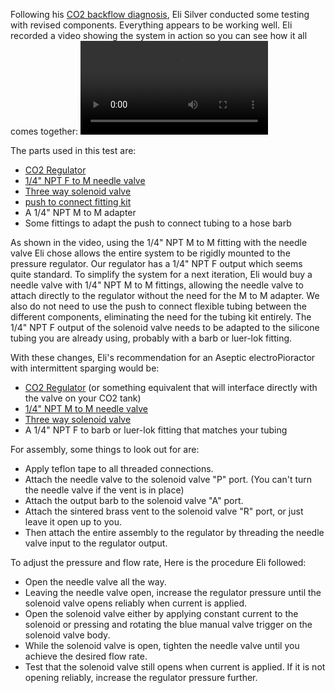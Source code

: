 Following his [CO2 backflow diagnosis](1.%20CO2%20backflow%20diagnosis%20-%20Eli%20Silver.md), Eli Silver conducted some testing with revised components. Everything appears to be working well.  Eli recorded a video showing the system in action so you can see how it all comes together: 
![VIDEO](https://www.dropbox.com/scl/fi/54p655pzdz84wcegma8a9/CO2_sparging_system_walkthrough.MOV?rlkey=m1b8b0bimvuoxs53389lujsbn&dl=0)

The parts used in this test are:
- [CO2 Regulator](https://www.amazon.com/dp/B0CP98JBCL/?coliid=I31R3M4KGH3J9Q&colid=3BA60TTIEFPNP&ref_=list_c_wl_lv_ov_lig_dp_it&th=1)
- [1/4" NPT F to M needle valve](https://www.amazon.com/dp/B08BNRTHBX/?coliid=I1Q3WKAYTHH755&colid=3BA60TTIEFPNP&psc=1&ref_=list_c_wl_lv_ov_lig_dp_it)
- [Three way solenoid valve](https://www.amazon.com/dp/B0BWDR2L7S/?coliid=I1AJR5OT4AT4H5&colid=3BA60TTIEFPNP&psc=1&ref_=list_c_wl_lv_ov_lig_dp_it)
- [push to connect fitting kit](https://www.amazon.com/dp/B0DM1YXHDL/?coliid=I1MDEH4TOK2VHL&colid=3BA60TTIEFPNP&psc=1&ref_=list_c_wl_lv_ov_lig_dp_it)
- A 1/4" NPT M to M adapter 
- Some fittings to adapt the push to connect tubing to a hose barb

As shown in the video, using the 1/4" NPT M to M fitting with the needle valve Eli chose allows the entire system to be rigidly mounted to the pressure regulator. Our regulator has a 1/4" NPT F output which seems quite standard. To simplify the system for a next iteration, Eli would buy a needle valve with 1/4" NPT M to M fittings, allowing the needle valve to attach directly to the regulator without the need for the M to M adapter. We also do not need to use the push to connect flexible tubing between the different components, eliminating the need for the tubing kit entirely. The 1/4" NPT F output of the solenoid valve needs to be adapted to the silicone tubing you are already using, probably with a barb or luer-lok fitting.

With these changes, Eli's recommendation for an Aseptic electroPioractor with intermittent sparging would be:
- [CO2 Regulator](https://www.amazon.com/dp/B0CP98JBCL/?coliid=I31R3M4KGH3J9Q&colid=3BA60TTIEFPNP&ref_=list_c_wl_lv_ov_lig_dp_it&th=1) (or something equivalent that will interface directly with the valve on your CO2 tank)
- [1/4" NPT M to M needle valve](https://www.amazon.com/PIC-NV-B-1-4-MXM-Needle-Connection/dp/B00FBQ2GKU/ref=sr_1_26?crid=3C0XM6BVH5WXO&dib=eyJ2IjoiMSJ9.e941u_ZLkt4bY2D7gFl6Yuz84_kGJ7Hi0unmSKY-9WsXh82NY-am_Zx078V3wIbkVhm1v-tkH-lRBCDeJImar-Bs2unWY_cv1QgsJAim4fVADk1ac2tXlDOYwJnPiy2cL8f_hECZP2Kc4QPl1FCRfmYEDZJlF4KhLyb6rNQFrSxgYgsRXGI5_9vbZ4u7TLF-qsIrP6tXTvsvWGV20PECkA.dQMoPJa9E4P5p4miZbGMn0O4SZKxKrYL1QCAJDxU4rU&dib_tag=se&keywords=1%2F4%22%2BM%2Bto%2BM%2Bneedle%2Bvalve&qid=1760045559&sprefix=1%2F4%2Bm%2Bto%2Bm%2Bneedle%2Bvalve%2B%2Caps%2C82&sr=8-26&xpid=eTh1TG8Rgj-c_&th=1)
- [Three way solenoid valve](https://www.amazon.com/dp/B0BWDR2L7S/?coliid=I1AJR5OT4AT4H5&colid=3BA60TTIEFPNP&psc=1&ref_=list_c_wl_lv_ov_lig_dp_it)
- A 1/4" NPT F to barb or luer-lok fitting that matches your tubing

For assembly, some things to look out for are:
- Apply teflon tape to all threaded connections.
- Attach the needle valve to the solenoid valve "P" port. (You can't turn the needle valve if the vent is in place)
- Attach the output barb to the solenoid valve "A" port. 
- Attach the sintered brass vent to the solenoid valve "R" port, or just leave it open up to you.
- Then attach the entire assembly to the regulator by threading the needle valve input to the regulator output.

To adjust the pressure and flow rate, Here is the procedure Eli followed:
- Open the needle valve all the way.
- Leaving the needle valve open, increase the regulator pressure until the solenoid valve opens reliably when current is applied.
- Open the solenoid valve either by applying constant current to the solenoid or pressing and rotating the blue manual valve trigger on the solenoid valve body.
- While the solenoid valve is open, tighten the needle valve until you achieve the desired flow rate. 
- Test that the solenoid valve still opens when current is applied. If it is not opening reliably, increase the regulator pressure further.